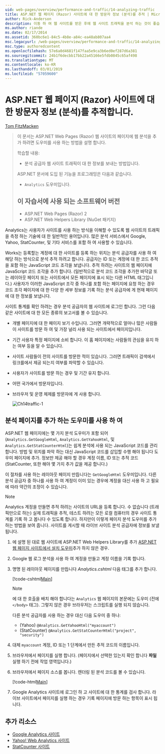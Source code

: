```yaml
---
uid: web-pages/overview/performance-and-traffic/14-analyzing-traffic
title: ASP.NET 웹 페이지 (Razor) 사이트에 대 한 방문자 정보 (분석)를 추적 | Microsoft Docs
author: Rick-Anderson
description: 이동 하 여 웹 사이트를 받은 후에 웹 사이트 트래픽을 분석 하는 것이 좋습니다.
ms.author: riande
ms.date: 02/17/2014
ms.assetid: 360bc6e1-84c5-4b8e-a84c-ea48ab807aa4
msc.legacyurl: /web-pages/overview/performance-and-traffic/14-analyzing-traffic
msc.type: authoredcontent
ms.openlocfilehash: 57e6a0d4681f147faa5e9ca3b6ed0ef287d6a381
ms.sourcegitcommit: 24b1f6decbb17bb22a45166e5fdb0845c65af498
ms.translationtype: MT
ms.contentlocale: ko-KR
ms.lasthandoff: 03/01/2019
ms.locfileid: "57059600"
---
```

<a name="tracking-visitor-information-analytics-for-an-aspnet-web-pages-razor-site"></a>ASP.NET 웹 페이지 (Razor) 사이트에 대 한 방문자 정보 (분석)를 추적합니다.
====================
[Tom FitzMacken](https://github.com/tfitzmac)

> 이 문서는 ASP.NET Web Pages (Razor) 웹 사이트의 페이지에 웹 분석을 추가 하려면 도우미를 사용 하는 방법을 설명 합니다.
> 
> 학습할 내용:
> 
> - 분석 공급자 웹 사이트 트래픽이 대 한 정보를 보내는 방법입니다.
> 
> ASP.NET 문서에 도입 된 기능을 프로그래밍은 다음과 같습니다.
> 
> - `Analytics` 도우미입니다.
>   
> 
> ## <a name="software-versions-used-in-the-tutorial"></a>이 자습서에 사용 되는 소프트웨어 버전
> 
> 
> - ASP.NET Web Pages (Razor) 2
> - ASP.NET Web Helpers Library (NuGet 패키지)


Analytics는 사용자가 사이트를 사용 하는 방식을 이해할 수 있도록 웹 사이트의 트래픽을 측정 하는 기술에 대 한 일반적인 용어입니다. 많은 분석 서비스에서 Google, Yahoo, StatCounter, 및 기타 서비스를 포함 하 여 사용할 수 있습니다.

Works는 등록할는 계정에 대 한 사이트를 등록 하는 위치는 분석 공급자를 사용 하 여 해당 하는 방식으로 분석 추적 하려고 합니다. 공급자는 ID 또는 계정에 대 한 코드 추적을 포함 하는 JavaScript 코드 조각을 보냅니다. 추적 하려는 사이트의 웹 페이지에 JavaScript 코드 조각을 추가 합니다. (일반적으로 분석 코드 조각을 추가한 바닥글 또는 레이아웃 페이지 또는 사이트에서 모든 페이지에 표시 되는 다른 HTML 태그입니다.) 사용자가 이러한 JavaScript 조각 중 하나를 포함 하는 페이지에 요청 하는 경우 코드 조각 페이지에 대 한 다양 한 세부 정보를 기록 하는 분석 공급자에 게 현재 페이지에 대 한 정보를 보냅니다.

사이트 통계를 확인 하려는 경우 분석 공급자의 웹 사이트에 로그인 합니다. 그런 다음 같은 사이트에 대 한 모든 종류의 보고서를 볼 수 있습니다.

- 개별 페이지에 대 한 페이지 보기 수입니다. 그러면 개략적으로 얼마나 많은 사람들이 사이트를 방문 하 여 및 가장 널리 사용 되는 사이트에서 페이지입니다.
- 기간 사용자 특정 페이지에 소비 합니다. 이 홈 페이지에는 사람들의 관심을 유지 하는 여부 등을 알 수 있습니다.
- 사이트 사람들이 전의 사이트를 방문한 적이 있습니다. 그러면 트래픽이 검색에서 링크를에서 제공 되는지 여부를 파악할 수 있습니다.
- 사용자가 사이트를 방문 하는 경우 및 기간 유지 합니다.
- 어떤 국가에서 방문자입니다.
- 브라우저 및 운영 체제를 방문자에 게 사용 합니다.

    ![Ch14traffic-1](14-analyzing-traffic/_static/image1.jpg)

## <a name="using-a-helper-to-add-analytics-to-a-page"></a>분석 페이지를 추가 하는 도우미를 사용 하 여

ASP.NET 웹 페이지에는 몇 가지 분석 도우미가 포함 되어 (`Analytics.GetGoogleHtml`, `Analytics.GetYahooHtml`, 및 `Analytics.GetStatCounterHtml`)는 쉽게 분석에 사용 되는 JavaScript 코드를 관리 합니다. 방법 및 위치를 파악 하는 대신 JavaScript 코드를 삽입할 수행 해야 됩니다 도우미 페이지에 추가. 정보만 제공 해야 할 경우 계정 이름, ID 또는 추적 코드 (StatCounter, 또한 해야 몇 가지 추가 값을 제공 합니다.)

이 절차를 사용 하는 레이아웃 페이지 만듭니다는 `GetGoogleHtml` 도우미입니다. 다른 분석 공급자 중 하나를 사용 하 여 계정이 이미 있는 경우에 계정을 대신 사용 하 고 필요에 따라 약간의 조정이 수 있습니다.

> [!NOTE]
> Analytics 계정을 만들면 추적 하려는 사이트의 URL을 등록 합니다. 수 없습니다 (트래픽만으로 하는) 실제 트래픽을 추적, 테스트 하려는 모든 로컬 컴퓨터의 경우 사이트 통계를 기록 하 고 봅니다 수 있도록 합니다. 하지만이 이렇게 페이지 분석 도우미를 추가 하는 방법을 보여 줍니다. 사이트를 게시할 때 라이브 사이트 분석 공급자에 정보를 보낼 됩니다.


1. 에 설명 된 대로 웹 사이트에 ASP.NET Web Helpers Library를 추가 [ASP.NET 웹 페이지 사이트에서 설치 도우미](https://go.microsoft.com/fwlink/?LinkId=252372)추가 하지 않은 경우.
2. Google 웹 로그 분석을 사용 하 여 계정을 만들고 계정 이름을 기록 합니다.
3. 명명 된 레이아웃 페이지를 만듭니다 *Analytics.cshtml* 다음 태그를 추가 합니다.

    [!code-cshtml[Main](14-analyzing-traffic/samples/sample1.cshtml)]

    > [!NOTE]
    > 에 대 한 호출을 배치 해야 합니다는 `Analytics` 웹 페이지의 본문에는 도우미 (전에 `</body>` 태그). 그렇지 않은 경우 브라우저는 스크립트를 실행 되지 않습니다.

    다른 분석 공급자를 사용 하는 경우 대신 다음 도우미 중 하나:

    - (Yahoo) `@Analytics.GetYahooHtml("myaccount")`
    - (StatCounter) `@Analytics.GetStatCounterHtml("project", "security")`
4. 대체 `myaccount` 계정, ID 또는 1 단계에서 만든 추적 코드의 이름입니다.
5. 브라우저에서 페이지를 실행 합니다. (페이지에서 선택한 있는지 확인 합니다 **파일** 실행 하기 전에 작업 영역입니다.)
6. 브라우저에서 페이지 소스를 봅니다. 렌더링 된 분석 코드를 볼 수 있습니다.

    [!code-html[Main](14-analyzing-traffic/samples/sample2.html)]
7. Google Analytics 사이트에 로그인 하 고 사이트에 대 한 통계를 검사 합니다. 라이브 사이트에서 페이지를 실행 하는 경우 기록 페이지에 방문 하는 항목이 표시 됩니다.

<a id="Additional_Resources"></a>
## <a name="additional-resources"></a>추가 리소스

- [Google Analytics 사이트](https://www.google.com/analytics/)
- [Yahoo! Web Analytics 사이트](http://help.yahoo.com/l/us/yahoo/ywa/)
- [StatCounter 사이트](http://statcounter.com/)
